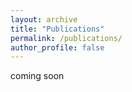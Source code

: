 ```yaml
---
layout: archive
title: "Publications"
permalink: /publications/
author_profile: false
---
```


coming soon
